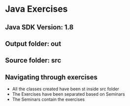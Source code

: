 # Java Exercises

## Java SDK Version: 1.8

## Output folder: out
## Source folder: src

## Navigating through exercises
- All the classes created have been st inside src folder
- The Exercises have been separated based on Seminars
- The Seminars contain the exercises